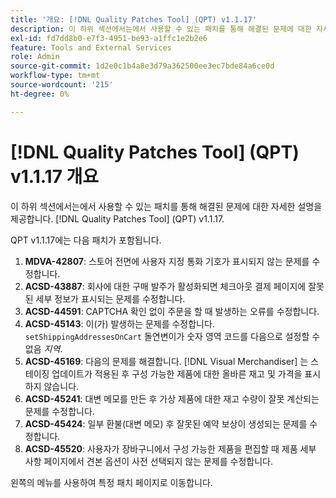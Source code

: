 ```yaml
---
title: '개요: [!DNL Quality Patches Tool] (QPT) v1.1.17'
description: 이 하위 섹션에서는에서 사용할 수 있는 패치를 통해 해결된 문제에 대한 자세한 설명을 제공합니다. [!DNL Quality Patches Tool] (QPT) v1.1.17.
exl-id: fd7dd8b0-e7f3-4951-be93-a1ffc1e2b2e6
feature: Tools and External Services
role: Admin
source-git-commit: 1d2e0c1b4a8e3d79a362500ee3ec7bde84a6ce0d
workflow-type: tm+mt
source-wordcount: '215'
ht-degree: 0%

---
```


# [!DNL Quality Patches Tool] (QPT) v1.1.17 개요

이 하위 섹션에서는에서 사용할 수 있는 패치를 통해 해결된 문제에 대한 자세한 설명을 제공합니다. [!DNL Quality Patches Tool] (QPT) v1.1.17.

QPT v1.1.17에는 다음 패치가 포함됩니다.

1. **MDVA-42807**: 스토어 전면에 사용자 지정 통화 기호가 표시되지 않는 문제를 수정합니다.
1. **ACSD-43887**: 회사에 대한 구매 발주가 활성화되면 체크아웃 결제 페이지에 잘못된 세부 정보가 표시되는 문제를 수정합니다.
1. **ACSD-44591**: CAPTCHA 확인 없이 주문을 할 때 발생하는 오류를 수정합니다.
1. **ACSD-45143**: 이(가) 발생하는 문제를 수정합니다. `setShippingAddressesOnCart` 돌연변이가 숫자 영역 코드를 다음으로 설정할 수 없음 *지역*.
1. **ACSD-45169**: 다음의 문제를 해결합니다. [!DNL Visual Merchandiser] 는 스테이징 업데이트가 적용된 후 구성 가능한 제품에 대한 올바른 재고 및 가격을 표시하지 않습니다.
1. **ACSD-45241**: 대변 메모를 만든 후 가상 제품에 대한 재고 수량이 잘못 계산되는 문제를 수정합니다.
1. **ACSD-45424**: 일부 환불(대변 메모) 후 잘못된 예약 보상이 생성되는 문제를 수정합니다.
1. **ACSD-45520**: 사용자가 장바구니에서 구성 가능한 제품을 편집할 때 제품 세부 사항 페이지에서 견본 옵션이 사전 선택되지 않는 문제를 수정합니다.

왼쪽의 메뉴를 사용하여 특정 패치 페이지로 이동합니다.
